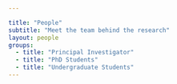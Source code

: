 ```yaml
---

title: "People"
subtitle: "Meet the team behind the research"
layout: people
groups:
  - title: "Principal Investigator"
  - title: "PhD Students"
  - title: "Undergraduate Students"
---
```


